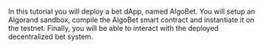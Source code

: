 In this tutorial you will deploy a bet dApp, named AlgoBet. You will setup an Algorand sandbox, compile the AlgoBet smart contract and instantiate it on the testnet. Finally, you will be able to interact with the deployed decentralized bet system.
